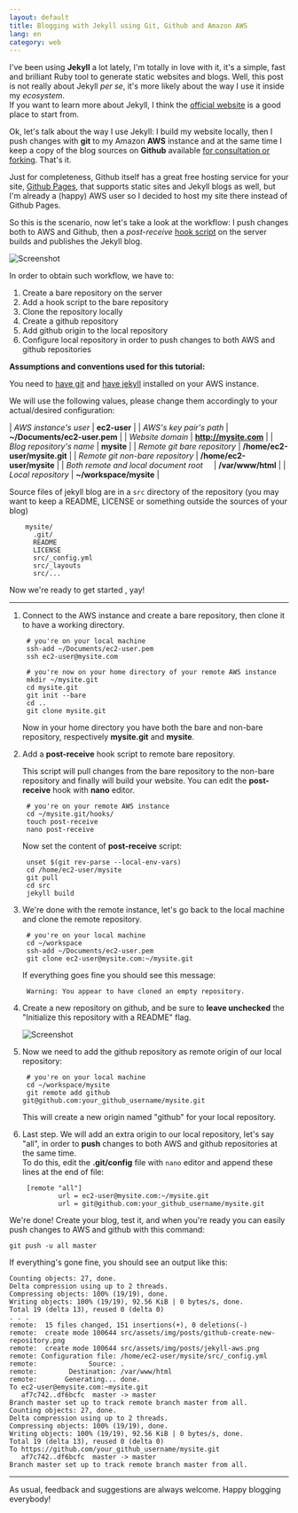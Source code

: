 ```yaml
---
layout: default
title: Blogging with Jekyll using Git, Github and Amazon AWS
lang: en
category: web
---
```


I've been using **Jekyll** a lot lately, I'm totally in love with it, it's a simple,
fast and brilliant Ruby tool to generate static websites and blogs. Well,
this post is not really about Jekyll _per se_, it's more likely about the way I use it inside my 
_ecosystem_.  
If you want to learn more about Jekyll, I think the [official website](http://jekyllrb.com)
is a good place to start from.

Ok, let's talk about the way I use Jekyll: I build my website locally, then I push
changes with **git** to my Amazon **AWS** instance and at the same time I keep a copy
of the blog sources on **Github** available [for consultation or forking](http://claudiodangelis.com/~/claudiodangelis).
That's it.

Just for completeness, Github itself has a great free hosting service for your site,
[Github Pages](http://pages.github.com/), that supports static sites and Jekyll blogs as well, but I'm already a (happy) AWS user
so I decided to host my site there instead of Github Pages.

So this is the scenario, now let's take a look at the workflow: I push changes
both to AWS and Github, then a _post-receive_
[hook script](http://git-scm.com/book/en/Customizing-Git-Git-Hooks) on the server
builds and publishes the Jekyll blog. 

![Screenshot](/assets/img/posts/jekyll-aws.png)


In order to obtain such workflow, we have to:

1. Create a bare repository on the server
2. Add a hook script to the bare repository
3. Clone the repository locally
4. Create a github repository
5. Add github origin to the local repository
6. Configure local repository in order to push changes to both AWS and github repositories



<!--more-->

**Assumptions and conventions used for this tutorial:**

You need to [have git](http://git-scm.com/book/en/Getting-Started-Installing-Githttp://git-scm.com/book/en/Getting-Started-Installing-Git)
and [have jekyll](http://jekyllrb.com/) installed on your AWS instance.

We will use the following values, please change them accordingly to your actual/desired configuration:



| _AWS instance's user_ | **ec2-user** |
| _AWS's key pair's path_ | **~/Documents/ec2-user.pem** |
| _Website domain_ | **http://mysite.com** |
| _Blog repository's name_ | **mysite** |
| _Remote git bare repository_ | **/home/ec2-user/mysite.git** |
| _Remote git non-bare repository_ | **/home/ec2-user/mysite** |
| _Both remote and local document root_ &nbsp;&nbsp;&nbsp; | **/var/www/html** |
| _Local repository_ |  **~/workspace/mysite** |

Source files of jekyll blog are in a `src` directory of the repository
(you may want to keep a README, LICENSE or something outside the sources of your blog)

        mysite/
          .git/
          README
          LICENSE
          src/_config.yml
          src/_layouts
          src/...


Now we're ready to get started , yay!

---

1. Connect to the AWS instance and create a bare repository, then clone it to
have a working directory.

        # you're on your local machine
        ssh-add ~/Documents/ec2-user.pem
        ssh ec2-user@mysite.com

        # you're now on your home directory of your remote AWS instance
        mkdir ~/mysite.git
        cd mysite.git
        git init --bare
        cd ..
        git clone mysite.git

    Now in your home directory you have both the bare and non-bare repository,
    respectively **mysite.git** and **mysite**.

2. Add a **post-receive** hook script to remote bare repository.  

    This script will pull changes from the bare repository to the non-bare repository and
    finally will build your website. You can edit the **post-receive** hook with **nano** editor.


        # you're on your remote AWS instance
        cd ~/mysite.git/hooks/
        touch post-receive
        nano post-receive

    Now set the content of **post-receive** script:

        
        unset $(git rev-parse --local-env-vars)
        cd /home/ec2-user/mysite
        git pull
        cd src
        jekyll build


    


3. We're done with the remote instance, let's go back to the local machine and 
clone the remote repository.

        # you're on your local machine
        cd ~/workspace
        ssh-add ~/Documents/ec2-user.pem 
        git clone ec2-user@mysite.com:~/mysite.git

    If everything goes fine you should see this message:

        Warning: You appear to have cloned an empty repository.



4. Create a new repository on github, and be sure to **leave unchecked** the
"Initialize this repository with a README" flag.

    ![Screenshot](/assets/img/posts/github-create-new-repository.png)


5. Now we need to add the github repository as remote origin of our local repository:

        # you're on your local machine
        cd ~/workspace/mysite
        git remote add github git@github.com:your_github_username/mysite.git


    This will create a new origin named "github" for your local repository.


6. Last step. We will add an extra origin to our local repository, let's say "all",
in order to **push** changes to both AWS and github repositories at the same time.  
    To do this, edit the **.git/config** file with `nano` editor and append these
    lines at the end of file:


        [remote "all"]
                url = ec2-user@mysite.com:~/mysite.git
                url = git@github.com:your_github_username/mysite.git



We're done! Create your blog, test it, and when you're ready you can easily push
changes to AWS and github with this command:

    git push -u all master


If everything's gone fine, you should see an output like this:

    Counting objects: 27, done.
    Delta compression using up to 2 threads.
    Compressing objects: 100% (19/19), done.
    Writing objects: 100% (19/19), 92.56 KiB | 0 bytes/s, done.
    Total 19 (delta 13), reused 0 (delta 0)
    . . .
    remote:  15 files changed, 151 insertions(+), 0 deletions(-)
    remote:  create mode 100644 src/assets/img/posts/github-create-new-repository.png
    remote:  create mode 100644 src/assets/img/posts/jekyll-aws.png
    remote: Configuration file: /home/ec2-user/mysite/src/_config.yml
    remote:             Source: .
    remote:        Destination: /var/www/html
    remote:       Generating... done.
    To ec2-user@emysite.com:~mysite.git
       af7c742..df6bcfc  master -> master
    Branch master set up to track remote branch master from all.
    Counting objects: 27, done.
    Delta compression using up to 2 threads.
    Compressing objects: 100% (19/19), done.
    Writing objects: 100% (19/19), 92.56 KiB | 0 bytes/s, done.
    Total 19 (delta 13), reused 0 (delta 0)
    To https://github.com/your_github_username/mysite.git
       af7c742..df6bcfc  master -> master
    Branch master set up to track remote branch master from all.


---

As usual, feedback and suggestions are always welcome. Happy blogging everybody!

